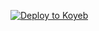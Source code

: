 [![Deploy to Koyeb](https://www.koyeb.com/static/images/deploy/button.svg)](https://app.koyeb.com/deploy?name=searchbox-on-koyeb&type=git&repository=edouardb%2Fsearchbox-on-koyeb&branch=main&builder=dockerfile&instance_type=eco-2xlarge&regions=was&env%5B%5D=&ports=8080%3Bhttp%3B%2F&hc_grace_period%5B8080%5D=60)

